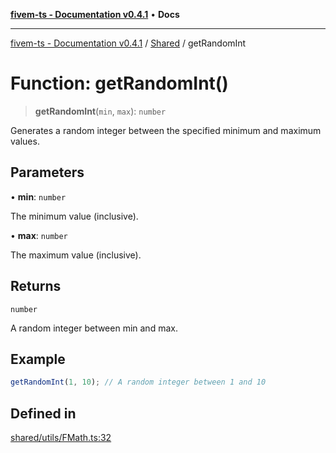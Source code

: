 [**fivem-ts - Documentation v0.4.1**](../../../README.md) • **Docs**

***

[fivem-ts - Documentation v0.4.1](../../../README.md) / [Shared](../README.md) / getRandomInt

# Function: getRandomInt()

> **getRandomInt**(`min`, `max`): `number`

Generates a random integer between the specified minimum and maximum values.

## Parameters

• **min**: `number`

The minimum value (inclusive).

• **max**: `number`

The maximum value (inclusive).

## Returns

`number`

A random integer between min and max.

## Example

```ts
getRandomInt(1, 10); // A random integer between 1 and 10
```

## Defined in

[shared/utils/FMath.ts:32](https://github.com/Purpose-Dev/fivem-ts/blob/main/src/shared/utils/FMath.ts#L32)
